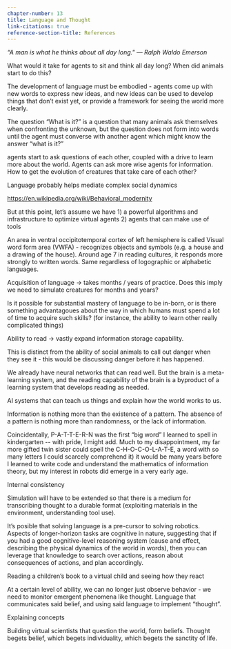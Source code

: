 ```yaml
---
chapter-number: 13
title: Language and Thought
link-citations: true
reference-section-title: References
---
```

*“A man is what he thinks about all day long."*
*— Ralph Waldo Emerson*



What would it take for agents to sit and think all day long? When did animals start to do this? 


The development of language must be embodied - agents come up with new words to express new ideas, and new ideas can be used to develop things that don’t exist yet, or provide a framework for seeing the world more clearly.



The question “What is it?” is a question that many animals ask themselves when confronting the unknown, but the question does not form into words until the agent must converse with another agent which might know the answer “what is it?” 


agents start to ask questions of each other, coupled with a drive to learn more about the world.
Agents can ask more wise agents for information.
How to get the evolution of creatures that take care of each other?


Language probably helps mediate complex social dynamics 

https://en.wikipedia.org/wiki/Behavioral_modernity

But at this point, let’s assume we have 1) a powerful algorithms and infrastructure to optimize virtual agents 2) agents that can make use of tools 

An area in ventral occipitotemporal cortex of left hemisphere is called Visual word form area (VWFA) - recognizes objects and symbols (e.g. a house and a drawing of the house). Around age 7 in reading cultures, it responds more strongly to written words. Same regardless of logographic or alphabetic languages. 

Acquisition of language → takes months / years of practice. Does this imply we need to simulate creatures for months and years? 

Is it possible for substantial mastery of language to be in-born, or is there something advantagoues about the way in which humans must spend a lot of time to acquire such skills? (for instance, the ability to learn other really complicated things)



Ability to read → vastly expand information storage capability.

 This is distinct from the ability of social animals to call out danger when they see it - this would be discussing danger before it has happened. 

We already have neural networks that can read well. But the brain is a meta-learning system, and the reading capability of the brain is a byproduct of a learning system that develops reading as needed.







AI systems that can teach us things and explain how the world works to us.

Information is nothing more than the existence of a pattern. The absence of a pattern is nothing more than randomness, or the lack of information.

Coincidentally, P-A-T-T-E-R-N was the first “big word” I learned to spell in kindergarten -- with pride, I might add. Much to my disappointment, my far more gifted twin sister could spell the C-H-O-C-O-L-A-T-E, a word with so many letters I could scarcely comprehend it)  it would be many years before I learned to write code and understand the mathematics of information theory, but my interest in robots did emerge in a very early age. 

Internal consistency



Simulation will have to be extended so that there is a medium for transcribing thought to a durable format (exploiting materials in the environment, understanding tool use).



It’s posible that solving language is a pre-cursor to solving robotics. Aspects of longer-horizon tasks are cognitive in nature, suggesting that if you had a good cognitive-level reasoning system (cause and effect, describing the physical dynamics of the world in words), then you can leverage that knowledge to search over actions, reason about consequences of actions, and plan accordingly.






Reading a children’s book to a virtual child and seeing how they react

At a certain level of ability, we can no longer just observe behavior - we need to monitor emergent phenomena like thought. Language that communicates said belief, and using said language to implement “thought”.


Explaining concepts

Building virtual scientists that question the world, form beliefs. Thought begets belief, which begets individuality, which begets the sanctity of life.




